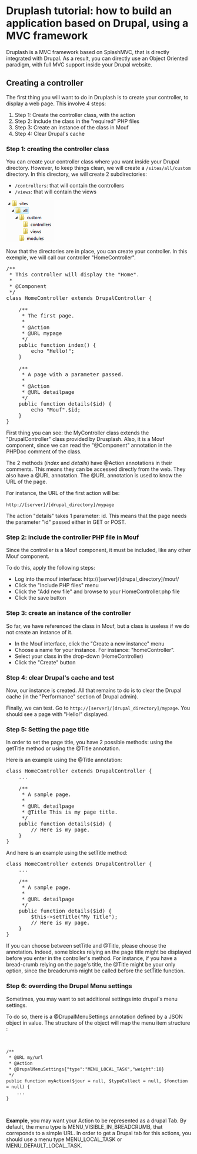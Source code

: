 Druplash tutorial: how to build an application based on Drupal, using a MVC framework
=====================================================================================

Druplash is a MVC framework based on SplashMVC, that is directly integrated with Drupal. As a result, you can directly use an Object Oriented paradigm, with full MVC support inside your Drupal website.

Creating a controller
---------------------

The first thing you will want to do in Druplash is to create your controller, to display a web page. This involve 4 steps:

<ol>
<li>Step 1: Create the controller class, with the action</li>
<li>Step 2: Include the class in the "required" PHP files</li>
<li>Step 3: Create an instance of the class in Mouf</li>
<li>Step 4: Clear Drupal's cache</li>
</ol>

<h3>Step 1: creating the controller class</h3>

<p>You can create your controller class where you want inside your Drupal directory. However, to keep things clean, we will create a <code>/sites/all/custom</code> directory. In this directory, we will create 2 subdirectories:</p>
<ul>
<li><code>/controllers</code>: that will contain the controllers</li>
<li><code>/views</code>: that will contain the views</li>
</ul>

<img src="images/directories.png" alt="" />

<p>Now that the directories are in place, you can create your controller. In this exemple, we will call our controller "HomeController".</p>

<pre class="brush: php">
/**
 * This controller will display the "Home".
 *
 * @Component
 */
class HomeController extends DrupalController {
	
	/**
	 * The first page.
	 * 
	 * @Action
	 * @URL mypage
	 */
	public function index() {
		echo "Hello!";
	}
		
	/**
	 * A page with a parameter passed.
	 * 
	 * @Action
	 * @URL detailpage
	 */
	public function details($id) {
		echo "Mouf".$id;
	}
}
</pre>

<p> First thing you can see: the MyController class extends the "DrupalController" class provided by Drusplash. Also, it is a Mouf component, since we can read the "@Component" annotation in the PHPDoc comment of the class.</p>

<p>The 2 methods (<em>index</em> and <em>details</em>) have @Action annotations in their comments. This means
they can be accessed directly from the web. They also have a @URL annotation. The @URL annotation is used to know the URL of 
the page.</p>

<p>For instance, the URL of the first action will be:</p>
<code>http://[server]/[drupal_directory]/mypage</code>

<p>The action "details" takes 1 parameter: id. This means that the page needs the parameter "id" passed either in GET or POST.</p>

<h3>Step 2: include the controller PHP file in Mouf</h3>

<p>Since the controller is a Mouf component, it must be included, like any other Mouf component.</p>

<p>To do this, apply the following steps:</p>
<ul>
<li>Log into the mouf interface: http://[server]/[drupal_directory]/mouf/</li>
<li>Click the "Include PHP files" menu</li>
<li>Click the "Add new file" and browse to your HomeController.php file</li>
<li>Click the save button</li>
</ul>

<h3>Step 3: create an instance of the controller</h3>

<p>So far, we have referenced the class in Mouf, but a class is useless if we do not create an instance of it.</p>

<ul>
<li>In the Mouf interface, click the "Create a new instance" menu</li>
<li>Choose a name for your instance. For instance: "homeController".</li>
<li>Select your class in the drop-down (HomeController)</li>
<li>Click the "Create" button</li>
</ul>

<h3>Step 4: clear Drupal's cache and test</h3>

<p>Now, our instance is created. All that remains to do is to clear the Drupal cache (in the "Performance" section of Drupal admin).</p>
<p>Finally, we can test. Go to <code>http://[server]/[drupal_directory]/mypage</code>. You should see a page with "Hello!" displayed.</p>

<h3>Step 5: Setting the page title</h3>

<p>In order to set the page title, you have 2 possible methods: using the getTitle method or using the @Title annotation.</p>

<p>Here is an example using the @Title annotation:</p>

<pre class="brush: php">
class HomeController extends DrupalController {
	...

	/**
	 * A sample page.
	 * 
	 * @URL detailpage
	 * @Title This is my page title.
	 */
	public function details($id) {
		// Here is my page.
	}
}
</pre>

<p>And here is an example using the setTitle method:</p>

<pre class="brush: php">
class HomeController extends DrupalController {
	...

	/**
	 * A sample page.
	 * 
	 * @URL detailpage
	 */
	public function details($id) {
		$this->setTitle("My Title");
		// Here is my page.
	}
}
</pre>

<p>If you can choose between setTitle and @Title, please choose the annotation.
Indeed, some blocks relying an the page title might be displayed before you enter in the controller's method.
For instance, if you have a bread-crumb relying on the page's title, the @Title might be your only option,
since the breadcrumb might be called before the setTitle function.</p>

<h3>Step 6: overrding the Drupal Menu settings</h3>
<p>Sometimes, you may want to set additional settings into drupal's menu settings.</p>
<p>To do so, there is a @DrupalMenuSettings annotation defined by a JSON object in value. The structure of the object will map the menu item structure :</p>
<pre class="brush: php">
	
	/**
	 * @URL my/url
	 * @Action
	 * @DrupalMenuSettings{"type":"MENU_LOCAL_TASK","weight":10}
	 */
	public function myAction($jour = null, $typeCollect = null, $fonction = null) {
		...
	}
	
</pre>
<p><b>Example</b>, you may want your Action to be represented as a drupal Tab. By default, the menu type is MENU_VISIBLE_IN_BREADCRUMB, that correponds to a simple URL. In order to get a Drupal tab for this actions, you should use a menu type MENU_LOCAL_TASK or MENU_DEFAULT_LOCAL_TASK.</p> 